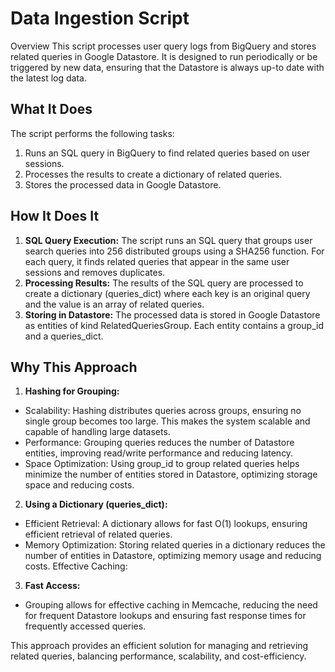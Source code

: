 # Data Ingestion Script

Overview
This script processes user query logs from BigQuery and stores related queries in Google Datastore. 
It is designed to run periodically or be triggered by new data, ensuring that the Datastore is always up-to date with the latest log data.

## What It Does

The script performs the following tasks:

1. Runs an SQL query in BigQuery to find related queries based on user sessions.
2. Processes the results to create a dictionary of related queries.
3. Stores the processed data in Google Datastore.

## How It Does It

1. **SQL Query Execution:** The script runs an SQL query that groups user search queries into 256 distributed groups using a SHA256 function. For each query, it finds related queries that appear in the same user sessions and removes duplicates.
2. **Processing Results:** The results of the SQL query are processed to create a dictionary (queries_dict) where each key is an original query and the value is an array of related queries.
3. **Storing in Datastore:** The processed data is stored in Google Datastore as entities of kind RelatedQueriesGroup. Each entity contains a group_id and a queries_dict.

## Why This Approach

1. **Hashing for Grouping:**
* Scalability: Hashing distributes queries across groups, ensuring no single group becomes too large. This makes the system scalable and capable of handling large datasets.
* Performance: Grouping queries reduces the number of Datastore entities, improving read/write performance and reducing latency.
* Space Optimization: Using group_id to group related queries helps minimize the number of entities stored in Datastore, optimizing storage space and reducing costs.

2. **Using a Dictionary (queries_dict):**
* Efficient Retrieval: A dictionary allows for fast O(1) lookups, ensuring efficient retrieval of related queries.
* Memory Optimization: Storing related queries in a dictionary reduces the number of entities in Datastore, optimizing memory usage and reducing costs.
Effective Caching:

3. **Fast Access:** 
* Grouping allows for effective caching in Memcache, reducing the need for frequent Datastore lookups and ensuring fast response times for frequently accessed queries.

This approach provides an efficient solution for managing and retrieving related queries, balancing performance, scalability, and cost-efficiency.